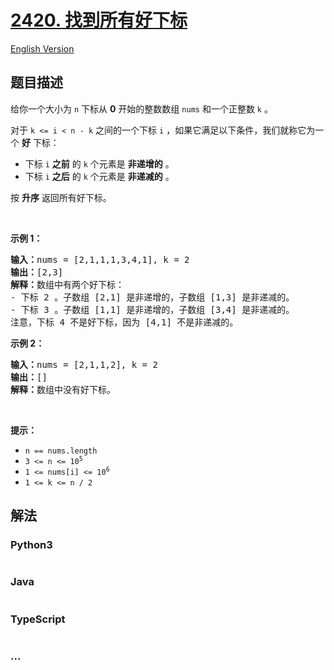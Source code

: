 # [2420. 找到所有好下标](https://leetcode.cn/problems/find-all-good-indices)

[English Version](/solution/2400-2499/2420.Find%20All%20Good%20Indices/README_EN.md)

## 题目描述

<!-- 这里写题目描述 -->

<p>给你一个大小为 <code>n</code>&nbsp;下标从 <strong>0</strong>&nbsp;开始的整数数组&nbsp;<code>nums</code>&nbsp;和一个正整数&nbsp;<code>k</code>&nbsp;。</p>

<p>对于&nbsp;<code>k &lt;= i &lt; n - k</code>&nbsp;之间的一个下标&nbsp;<code>i</code>&nbsp;，如果它满足以下条件，我们就称它为一个&nbsp;<strong>好</strong>&nbsp;下标：</p>

<ul>
	<li>下标 <code>i</code> <strong>之前</strong> 的 <code>k</code>&nbsp;个元素是 <strong>非递增的</strong>&nbsp;。</li>
	<li>下标 <code>i</code> <strong>之后</strong>&nbsp;的 <code>k</code>&nbsp;个元素是 <strong>非递减的</strong>&nbsp;。</li>
</ul>

<p>按 <strong>升序</strong>&nbsp;返回所有好下标。</p>

<p>&nbsp;</p>

<p><strong>示例 1：</strong></p>

<pre>
<b>输入：</b>nums = [2,1,1,1,3,4,1], k = 2
<b>输出：</b>[2,3]
<b>解释：</b>数组中有两个好下标：
- 下标 2 。子数组 [2,1] 是非递增的，子数组 [1,3] 是非递减的。
- 下标 3 。子数组 [1,1] 是非递增的，子数组 [3,4] 是非递减的。
注意，下标 4 不是好下标，因为 [4,1] 不是非递减的。</pre>

<p><strong>示例 2：</strong></p>

<pre>
<b>输入：</b>nums = [2,1,1,2], k = 2
<b>输出：</b>[]
<b>解释：</b>数组中没有好下标。
</pre>

<p>&nbsp;</p>

<p><strong>提示：</strong></p>

<ul>
	<li><code>n == nums.length</code></li>
	<li><code>3 &lt;= n &lt;= 10<sup>5</sup></code></li>
	<li><code>1 &lt;= nums[i] &lt;= 10<sup>6</sup></code></li>
	<li><code>1 &lt;= k &lt;= n / 2</code></li>
</ul>

## 解法

<!-- 这里可写通用的实现逻辑 -->

<!-- tabs:start -->

### **Python3**

<!-- 这里可写当前语言的特殊实现逻辑 -->

```python

```

### **Java**

<!-- 这里可写当前语言的特殊实现逻辑 -->

```java

```

### **TypeScript**

```ts

```

### **...**

```

```

<!-- tabs:end -->
